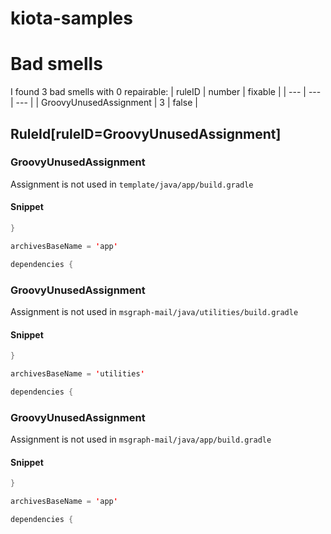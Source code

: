 # kiota-samples 
 
# Bad smells
I found 3 bad smells with 0 repairable:
| ruleID | number | fixable |
| --- | --- | --- |
| GroovyUnusedAssignment | 3 | false |
## RuleId[ruleID=GroovyUnusedAssignment]
### GroovyUnusedAssignment
Assignment is not used
in `template/java/app/build.gradle`
#### Snippet
```java
}

archivesBaseName = 'app'

dependencies {
```

### GroovyUnusedAssignment
Assignment is not used
in `msgraph-mail/java/utilities/build.gradle`
#### Snippet
```java
}

archivesBaseName = 'utilities'

dependencies {
```

### GroovyUnusedAssignment
Assignment is not used
in `msgraph-mail/java/app/build.gradle`
#### Snippet
```java
}

archivesBaseName = 'app'

dependencies {
```

